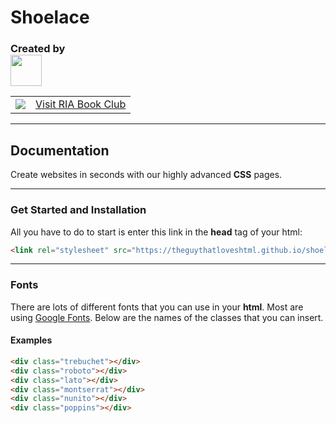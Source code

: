 # Shoelace
<h3>Created by <br><a href="https://theguythatloveshtml.github.io"><img height="50" src="https://theguythatloveshtml.github.io/Logo.jpg"></a></h3>
<table>
  <tbody>
    <tr>
      <td align="center">
         <a href="https://tinyurl.com/riabookclub">
          		<img src="https://theguythatloveshtml.github.io/ria/IMG_1462.jpeg">
          </a>
      </td>
      <td>
          <a href="https://tinyurl.com/riabookclub">
  Visit RIA Book Club
          </a>
      </td>
    </tr>
  </tbody>
</table>

---
## Documentation
Create websites in seconds with our highly advanced **CSS** pages.

---
### Get Started and Installation
All you have to do to start is enter this link in the **head** tag of your html:
```html
<link rel="stylesheet" src="https://theguythatloveshtml.github.io/shoelace/main.css">
```
---
### Fonts
There are lots of different fonts that you can use in your **html**. Most are using [Google Fonts](https://fonts.google.com). Below are the names of the classes that you can insert.
#### Examples
```html
<div class="trebuchet"></div>
<div class="roboto"></div>
<div class="lato"></div>
<div class="montserrat"></div>
<div class="nunito"></div>
<div class="poppins"></div>
```

